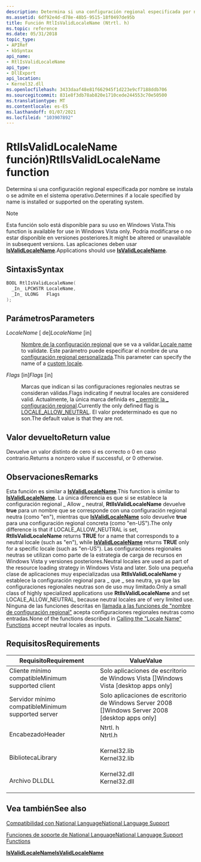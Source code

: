 ```yaml
---
description: Determina si una configuración regional especificada por nombre se instala o se admite en el sistema operativo.
ms.assetid: 6df92e4d-d78e-48b5-9515-18f0497de95b
title: Función RtlIsValidLocaleName (Ntrtl. h)
ms.topic: reference
ms.date: 05/31/2018
topic_type:
- APIRef
- kbSyntax
api_name:
- RtlIsValidLocaleName
api_type:
- DllExport
api_location:
- Kernel32.dll
ms.openlocfilehash: 3433daaf48e81f662945f1d223e9cf7188ddb706
ms.sourcegitcommit: 831e8f3db78ab820e1710cede244553c70e50500
ms.translationtype: MT
ms.contentlocale: es-ES
ms.lasthandoff: 01/07/2021
ms.locfileid: "103907892"
---
```

# <a name="rtlisvalidlocalename-function"></a><span data-ttu-id="8d17d-103">RtlIsValidLocaleName función)</span><span class="sxs-lookup"><span data-stu-id="8d17d-103">RtlIsValidLocaleName function</span></span>

<span data-ttu-id="8d17d-104">Determina si una configuración regional especificada por nombre se instala o se admite en el sistema operativo.</span><span class="sxs-lookup"><span data-stu-id="8d17d-104">Determines if a locale specified by name is installed or supported on the operating system.</span></span>

> [!Note]  
> <span data-ttu-id="8d17d-105">Esta función solo está disponible para su uso en Windows Vista.</span><span class="sxs-lookup"><span data-stu-id="8d17d-105">This function is available for use in Windows Vista only.</span></span> <span data-ttu-id="8d17d-106">Podría modificarse o no estar disponible en versiones posteriores.</span><span class="sxs-lookup"><span data-stu-id="8d17d-106">It might be altered or unavailable in subsequent versions.</span></span> <span data-ttu-id="8d17d-107">Las aplicaciones deben usar [**IsValidLocaleName**](/windows/desktop/api/Winnls/nf-winnls-isvalidlocalename).</span><span class="sxs-lookup"><span data-stu-id="8d17d-107">Applications should use [**IsValidLocaleName**](/windows/desktop/api/Winnls/nf-winnls-isvalidlocalename).</span></span>

 

## <a name="syntax"></a><span data-ttu-id="8d17d-108">Sintaxis</span><span class="sxs-lookup"><span data-stu-id="8d17d-108">Syntax</span></span>


```C++
BOOL RtlIsValidLocaleName(
  _In_ LPCWSTR LocaleName,
  _In_ ULONG   Flags
);
```



## <a name="parameters"></a><span data-ttu-id="8d17d-109">Parámetros</span><span class="sxs-lookup"><span data-stu-id="8d17d-109">Parameters</span></span>

<dl> <dt>

<span data-ttu-id="8d17d-110">*LocaleName* \[ de\]</span><span class="sxs-lookup"><span data-stu-id="8d17d-110">*LocaleName* \[in\]</span></span>
</dt> <dd>

<span data-ttu-id="8d17d-111">[Nombre de la configuración regional](locale-names.md) que se va a validar.</span><span class="sxs-lookup"><span data-stu-id="8d17d-111">[Locale name](locale-names.md) to validate.</span></span> <span data-ttu-id="8d17d-112">Este parámetro puede especificar el nombre de una [configuración regional personalizada](custom-locales.md).</span><span class="sxs-lookup"><span data-stu-id="8d17d-112">This parameter can specify the name of a [custom locale](custom-locales.md).</span></span>

</dd> <dt>

<span data-ttu-id="8d17d-113">*Flags* \[in\]</span><span class="sxs-lookup"><span data-stu-id="8d17d-113">*Flags* \[in\]</span></span>
</dt> <dd>

<span data-ttu-id="8d17d-114">Marcas que indican si las configuraciones regionales neutras se consideran válidas.</span><span class="sxs-lookup"><span data-stu-id="8d17d-114">Flags indicating if neutral locales are considered valid.</span></span> <span data-ttu-id="8d17d-115">Actualmente, la única marca definida es [ \_ permitir la \_ configuración regional](locale-allow-neutral.md).</span><span class="sxs-lookup"><span data-stu-id="8d17d-115">Currently the only defined flag is [LOCALE\_ALLOW\_NEUTRAL](locale-allow-neutral.md).</span></span> <span data-ttu-id="8d17d-116">El valor predeterminado es que no son.</span><span class="sxs-lookup"><span data-stu-id="8d17d-116">The default value is that they are not.</span></span>

</dd> </dl>

## <a name="return-value"></a><span data-ttu-id="8d17d-117">Valor devuelto</span><span class="sxs-lookup"><span data-stu-id="8d17d-117">Return value</span></span>

<span data-ttu-id="8d17d-118">Devuelve un valor distinto de cero si es correcto o 0 en caso contrario.</span><span class="sxs-lookup"><span data-stu-id="8d17d-118">Returns a nonzero value if successful, or 0 otherwise.</span></span>

## <a name="remarks"></a><span data-ttu-id="8d17d-119">Observaciones</span><span class="sxs-lookup"><span data-stu-id="8d17d-119">Remarks</span></span>

<span data-ttu-id="8d17d-120">Esta función es similar a [**IsValidLocaleName**](/windows/desktop/api/Winnls/nf-winnls-isvalidlocalename).</span><span class="sxs-lookup"><span data-stu-id="8d17d-120">This function is similar to [**IsValidLocaleName**](/windows/desktop/api/Winnls/nf-winnls-isvalidlocalename).</span></span> <span data-ttu-id="8d17d-121">La única diferencia es que si se establece la configuración regional \_ Allow \_ neutral, **RtlIsValidLocaleName** devuelve **true** para un nombre que se corresponde con una configuración regional neutra (como "en"), mientras que [**IsValidLocaleName**](/windows/desktop/api/Winnls/nf-winnls-isvalidlocalename) solo devuelve **true** para una configuración regional concreta (como "en-US").</span><span class="sxs-lookup"><span data-stu-id="8d17d-121">The only difference is that if LOCALE\_ALLOW\_NEUTRAL is set, **RtlIsValidLocaleName** returns **TRUE** for a name that corresponds to a neutral locale (such as "en"), while [**IsValidLocaleName**](/windows/desktop/api/Winnls/nf-winnls-isvalidlocalename) returns **TRUE** only for a specific locale (such as "en-US").</span></span> <span data-ttu-id="8d17d-122">Las configuraciones regionales neutras se utilizan como parte de la estrategia de carga de recursos en Windows Vista y versiones posteriores.</span><span class="sxs-lookup"><span data-stu-id="8d17d-122">Neutral locales are used as part of the resource loading strategy in Windows Vista and later.</span></span> <span data-ttu-id="8d17d-123">Solo una pequeña clase de aplicaciones muy especializadas usa **RtlIsValidLocaleName** y establece la configuración regional para \_ que \_ sea neutra, ya que las configuraciones regionales neutras son de uso muy limitado.</span><span class="sxs-lookup"><span data-stu-id="8d17d-123">Only a small class of highly specialized applications use **RtlIsValidLocaleName** and set LOCALE\_ALLOW\_NEUTRAL, because neutral locales are of very limited use.</span></span> <span data-ttu-id="8d17d-124">Ninguna de las funciones descritas en [llamada a las funciones de "nombre de configuración regional"](calling-the--locale-name--functions.md) acepta configuraciones regionales neutras como entradas.</span><span class="sxs-lookup"><span data-stu-id="8d17d-124">None of the functions described in [Calling the "Locale Name" Functions](calling-the--locale-name--functions.md) accept neutral locales as inputs.</span></span>

## <a name="requirements"></a><span data-ttu-id="8d17d-125">Requisitos</span><span class="sxs-lookup"><span data-stu-id="8d17d-125">Requirements</span></span>



| <span data-ttu-id="8d17d-126">Requisito</span><span class="sxs-lookup"><span data-stu-id="8d17d-126">Requirement</span></span> | <span data-ttu-id="8d17d-127">Value</span><span class="sxs-lookup"><span data-stu-id="8d17d-127">Value</span></span> |
|-------------------------------------|-----------------------------------------------------------------------------------------|
| <span data-ttu-id="8d17d-128">Cliente mínimo compatible</span><span class="sxs-lookup"><span data-stu-id="8d17d-128">Minimum supported client</span></span><br/> | <span data-ttu-id="8d17d-129">Solo aplicaciones de escritorio de Windows Vista \[\]</span><span class="sxs-lookup"><span data-stu-id="8d17d-129">Windows Vista \[desktop apps only\]</span></span><br/>                                          |
| <span data-ttu-id="8d17d-130">Servidor mínimo compatible</span><span class="sxs-lookup"><span data-stu-id="8d17d-130">Minimum supported server</span></span><br/> | <span data-ttu-id="8d17d-131">Solo aplicaciones de escritorio de Windows Server 2008 \[\]</span><span class="sxs-lookup"><span data-stu-id="8d17d-131">Windows Server 2008 \[desktop apps only\]</span></span><br/>                                    |
| <span data-ttu-id="8d17d-132">Encabezado</span><span class="sxs-lookup"><span data-stu-id="8d17d-132">Header</span></span><br/>                   | <dl> <span data-ttu-id="8d17d-133"><dt>Ntrtl. h</dt></span><span class="sxs-lookup"><span data-stu-id="8d17d-133"><dt>Ntrtl.h</dt></span></span> </dl>      |
| <span data-ttu-id="8d17d-134">Biblioteca</span><span class="sxs-lookup"><span data-stu-id="8d17d-134">Library</span></span><br/>                  | <dl> <span data-ttu-id="8d17d-135"><dt>Kernel32.lib</dt></span><span class="sxs-lookup"><span data-stu-id="8d17d-135"><dt>Kernel32.lib</dt></span></span> </dl> |
| <span data-ttu-id="8d17d-136">Archivo DLL</span><span class="sxs-lookup"><span data-stu-id="8d17d-136">DLL</span></span><br/>                      | <dl> <span data-ttu-id="8d17d-137"><dt>Kernel32.dll</dt></span><span class="sxs-lookup"><span data-stu-id="8d17d-137"><dt>Kernel32.dll</dt></span></span> </dl> |



## <a name="see-also"></a><span data-ttu-id="8d17d-138">Vea también</span><span class="sxs-lookup"><span data-stu-id="8d17d-138">See also</span></span>

<dl> <dt>

[<span data-ttu-id="8d17d-139">Compatibilidad con National Language</span><span class="sxs-lookup"><span data-stu-id="8d17d-139">National Language Support</span></span>](national-language-support.md)
</dt> <dt>

[<span data-ttu-id="8d17d-140">Funciones de soporte de National Language</span><span class="sxs-lookup"><span data-stu-id="8d17d-140">National Language Support Functions</span></span>](national-language-support-functions.md)
</dt> <dt>

[<span data-ttu-id="8d17d-141">**IsValidLocaleName**</span><span class="sxs-lookup"><span data-stu-id="8d17d-141">**IsValidLocaleName**</span></span>](/windows/desktop/api/Winnls/nf-winnls-isvalidlocalename)
</dt> </dl>

 

 




